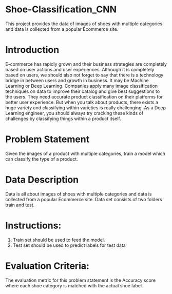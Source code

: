 # Shoe-Classification_CNN
This project provides the data of images of shoes with multiple categories and data is collected from a popular Ecommerce site.

# Introduction
E-commerce has rapidly grown and their business strategies are completely based on user actions and user experiences. Although it is completely based on users, we should also not forget to say that there is a technology bridge in between users and growth in business. It may be Machine Learning or Deep Learning. Companies apply many image classification techniques on data to improve their catalog and give best suggestions to the users. They need accurate product classification on their platforms for better user experience. But when you talk about products, there exists a huge variety and classifying within varieties is really challenging. As a Deep Learning engineer, you should always try cracking these kinds of challenges by classifying things within a product itself.

# Problem Statement
Given the images of a product with multiple categories, train a model which can classify the type of a product.

# Data Description
Data is all about images of shoes with multiple categories and data is collected from a popular Ecommerce site. Data set consists of two folders train and test.

# Instructions: 
1. Train set should be used to feed the model. 
2. Test set should be used to predict labels for test data

# Evaluation Criteria: 
The evaluation metric for this problem statement is the Accuracy score where each shoe category is matched with the actual shoe label.
